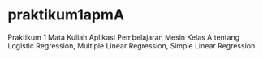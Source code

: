 # praktikum1apmA
Praktikum 1 Mata Kuliah Aplikasi Pembelajaran Mesin Kelas A tentang Logistic Regression, Multiple Linear Regression, Simple Linear Regression
